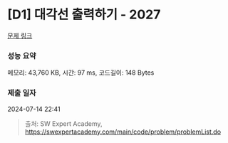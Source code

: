 # [D1] 대각선 출력하기 - 2027 

[문제 링크](https://swexpertacademy.com/main/code/problem/problemDetail.do?contestProbId=AV5QFuZ6As0DFAUq) 

### 성능 요약

메모리: 43,760 KB, 시간: 97 ms, 코드길이: 148 Bytes

### 제출 일자

2024-07-14 22:41



> 출처: SW Expert Academy, https://swexpertacademy.com/main/code/problem/problemList.do